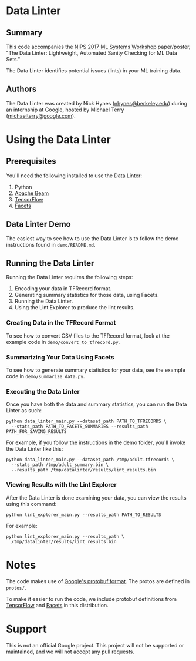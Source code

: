 # Data Linter

## Summary

This code accompanies the
[NIPS 2017 ML Systems Workshop](http://learningsys.org/nips17/) paper/poster,
"The Data Linter: Lightweight, Automated Sanity Checking for ML Data Sets."

The Data Linter identifies potential issues (lints) in your ML training data.

## Authors

The Data Linter was created by Nick Hynes (nhynes@berkeley.edu) during an
internship at Google, hosted by Michael Terry (michaelterry@google.com).

# Using the Data Linter

## Prerequisites

You'll need the following installed to use the Data Linter:

1. Python
2. [Apache Beam](https://beam.apache.org/)
3. [TensorFlow](https://www.tensorflow.org/)
4. [Facets](https://github.com/PAIR-code/facets)

## Data Linter Demo

The easiest way to see how to use the Data Linter is to follow the demo
instructions found in `demo/README.md`.

## Running the Data Linter

Running the Data Linter requires the following steps:

1. Encoding your data in TFRecord format.
2. Generating summary statistics for those data, using Facets.
3. Running the Data Linter.
4. Using the Lint Explorer to produce the lint results.

### Creating Data in the TFRecord Format

To see how to convert CSV files to the TFRecord format, look at the example code
in `demo/convert_to_tfrecord.py`.

### Summarizing Your Data Using Facets

To see how to generate summary statistics for your data, see the example code in
`demo/summarize_data.py`.

### Executing the Data Linter

Once you have both the data and summary statistics, you can run the Data Linter
as such:

```shell
python data_linter_main.py --dataset_path PATH_TO_TFRECORDS \
  --stats_path PATH_TO_FACETS_SUMMARIES --results_path PATH_FOR_SAVING_RESULTS
```

For example, if you follow the instructions in the demo folder, you'll invoke
the Data Linter like this:

```shell
python data_linter_main.py --dataset_path /tmp/adult.tfrecords \
  --stats_path /tmp/adult_summary.bin \
  --results_path /tmp/datalinter/results/lint_results.bin
```

### Viewing Results with the Lint Explorer

After the Data Linter is done examining your data, you can view the results
using this command:

```shell
python lint_explorer_main.py --results_path PATH_TO_RESULTS
```

For example:

```shell
python lint_explorer_main.py --results_path \
  /tmp/datalinter/results/lint_results.bin
```

# Notes

The code makes use of
[Google's protobuf format](https://developers.google.com/protocol-buffers/).
The protos are defined in `protos/`.

To make it easier to run the code, we include protobuf definitions from
[TensorFlow](https://www.tensorflow.org/) and
[Facets](https://github.com/PAIR-code/facets) in this distribution.

# Support

This is not an official Google project. This project will not be supported or
maintained, and we will not accept any pull requests.
